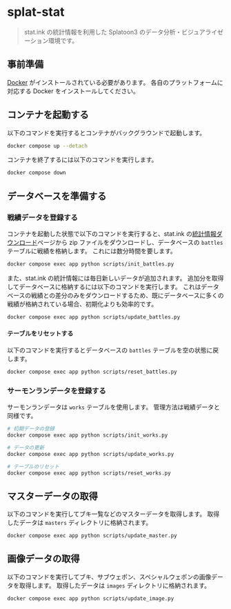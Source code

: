 # splat-stat

> stat.ink の統計情報を利用した Splatoon3 のデータ分析・ビジュアライゼーション環境です。

## 事前準備

[Docker](https://docs.docker.jp/) がインストールされている必要があります。 各自のプラットフォームに対応する Docker をインストールしてください。

## コンテナを起動する

以下のコマンドを実行するとコンテナがバックグラウンドで起動します。

```sh
docker compose up --detach
```

コンテナを終了するには以下のコマンドを実行します。

```sh
docker compose down
```

## データベースを準備する

### 戦績データを登録する

コンテナを起動した状態で以下のコマンドを実行すると、stat.ink の[統計情報ダウンロード](https://dl-stats.stats.ink/splatoon-3/battle-results-csv/)ページから zip ファイルをダウンロードし、データベースの `battles` テーブルに戦績を格納します。 これには数分時間を要します。

```sh
docker compose exec app python scripts/init_battles.py
```

また、stat.ink の統計情報には毎日新しいデータが追加されます。 追加分を取得してデータベースに格納するには以下のコマンドを実行します。 これはデータベースの戦績との差分のみをダウンロードするため、既にデータベースに多くの戦績が格納されている場合、初期化よりも効率的です。

```sh
docker compose exec app python scripts/update_battles.py
```

#### テーブルをリセットする

以下のコマンドを実行するとデータベースの `battles` テーブルを空の状態に戻します。

```sh
docker compose exec app python scripts/reset_battles.py
```

### サーモンランデータを登録する

サーモンランデータは `works` テーブルを使用します。 管理方法は戦績データと同様です。

```sh
# 初期データの登録
docker compose exec app python scripts/init_works.py

# データの更新
docker compose exec app python scripts/update_works.py

# テーブルのリセット
docker compose exec app python scripts/reset_works.py
```

## マスターデータの取得

以下のコマンドを実行してブキ一覧などのマスターデータを取得します。 取得したデータは `masters` ディレクトリに格納されます。

```sh
docker compose exec app python scripts/update_master.py
```

## 画像データの取得

以下のコマンドを実行してブキ、サブウェポン、スペシャルウェポンの画像データを取得します。 取得したデータは `images` ディレクトリに格納されます。

```sh
docker compose exec app python scripts/update_image.py
```
